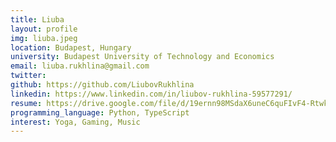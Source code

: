 ```yaml
---
title: Liuba
layout: profile
img: liuba.jpeg
location: Budapest, Hungary
university: Budapest University of Technology and Economics
email: liuba.rukhlina@gmail.com
twitter:
github: https://github.com/LiubovRukhlina
linkedin: https://www.linkedin.com/in/liubov-rukhlina-59577291/
resume: https://drive.google.com/file/d/19ernn98MSdaX6uneC6quFIvF4-RtwkHf/view?usp=sharing
programming_language: Python, TypeScript
interest: Yoga, Gaming, Music
---
```

